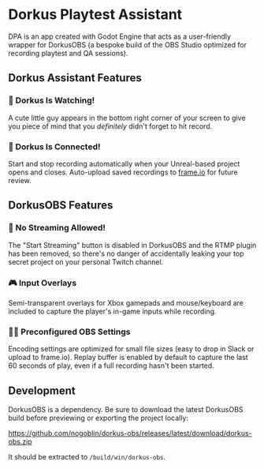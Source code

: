 # Dorkus Playtest Assistant

DPA is an app created with Godot Engine that acts as a user-friendly wrapper for DorkusOBS (a bespoke build of the OBS Studio optimized for recording playtest and QA sessions).

## Dorkus Assistant Features

### 👺 Dorkus Is Watching!
A cute little guy appears in the bottom right corner of your screen to give you piece of mind that you _definitely_ didn't forget to hit record.

### 🔗 Dorkus Is Connected!
Start and stop recording automatically when your Unreal-based project opens and closes. Auto-upload saved recordings to [frame.io](https://frame.io) for future review.

## DorkusOBS Features

### 📵 No Streaming Allowed!  
The "Start Streaming" button is disabled in DorkusOBS and the RTMP plugin has been removed, so there's no danger of accidentally leaking your top secret project on your personal Twitch channel.

### 🎮 Input Overlays  
Semi-transparent overlays for Xbox gamepads and mouse/keyboard are included to capture the player's in-game inputs while recording.

### 👷‍♀️ Preconfigured OBS Settings  
Encoding settings are optimized for small file sizes (easy to drop in Slack or upload to frame.io). Replay buffer is enabled by default to capture the last 60 seconds of play, even if a full recording hasn't been started.

## Development

DorkusOBS is a dependency. Be sure to download the latest DorkusOBS build before previewing or exporting the project locally:

https://github.com/nogoblin/dorkus-obs/releases/latest/download/dorkus-obs.zip

It should be extracted to `/build/win/dorkus-obs`.